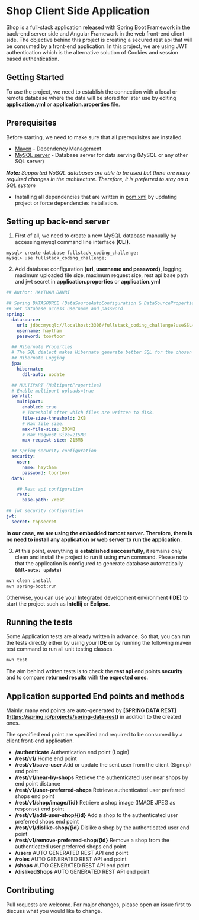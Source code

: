 # Shop Client Side Application

Shop is a full-stack application released with Spring Boot Framework in the back-end server side and Angular Framework in the web front-end client side.
The objective behind this project is creating a secured rest api that will be consumed by a front-end application.
In this project, we are using JWT authentication which is the alternative solution of Cookies and session based authentication.

## Getting Started
To use the project, we need to establish the connection with a local or remote database where the data will be stored for later use by editing **application.yml** or **application.properties** file.

## Prerequisites
Before starting, we need to make sure that all prerequisites are installed.
 - [Maven](https://maven.apache.org/) - Dependency Management
 - [MySQL server](https://dev.mysql.com/downloads/mysql/) - Database server for data serving (MySQL or any other SQL server)

***Note:*** *Supported NoSQL databases are able to be used but there are many required changes in the architecture. Therefore, it is preferred to stay on a SQL system*

 - Installing all dependencies that are written in [pom.xml](https://github.com/haythamdahri/full-stack-coding-challenge-back-end/blob/master/pom.xml) by updating project or force dependencies installation.

## Setting up back-end server

1. First of all, we need to create a new MySQL database manually by accessing mysql command line interface **(CLI)**.
```mysql
mysql> create database fullstack_coding_challenge;
mysql> use fullstack_coding_challenge;
```
2. Add database configuration **(url, username and password)**, logging,  maximum uploaded file size, maximum request size, rest api base path and jwt secret in **application.properties** or **application.yml**
```yaml
## Author: HAYTHAM DAHRI

## Spring DATASOURCE (DataSourceAutoConfiguration & DataSourceProperties)
## Set database access username and password
spring:
  datasource:
    url: jdbc:mysql://localhost:3306/fullstack_coding_challenge?useSSL=false
    username: haytham
    password: toortoor

  ## Hibernate Properties
  # The SQL dialect makes Hibernate generate better SQL for the chosen database ddl-auto = update
  ## Hibernate Logging
  jpa:
    hibernate:
      ddl-auto: update

  ## MULTIPART (MultipartProperties)
  # Enable multipart uploads=true
  servlet:
    multipart:
      enabled: true
      # Threshold after which files are written to disk.
      file-size-threshold: 2KB
      # Max file size.
      max-file-size: 200MB
      # Max Request Size=215MB
      max-request-size: 215MB

  ## Spring security configuration
  security:
    user:
      name: haytham
      password: toortoor
  data:

    ## Rest api configuration
    rest:
      base-path: /rest

## jwt security configuration
jwt:
  secret: topsecret
```
**In our case, we are using the embedded tomcat server. Therefore, there is no need to install any application or web server to run the application.**

3. At this point, everything is **established successfully**, it remains only clean and install the project to run it using **mvn** command.
Please note that the application is configured to generate database automatically **(```ddl-auto: update```)**
```bash
mvn clean install
mvn spring-boot:run
```
Otherwise, you can use your Integrated development environment **(IDE)** to start the project such as **Intellij** or **Eclipse**. 

## Running the tests
Some Application tests are already written in advance. So that, you can run the tests directly either by using your **IDE** or by running the following maven test command to run all unit testing classes.
```bash
mvn test
```
The aim behind written tests is to check the **rest api** end points **security** and to compare **returned results** with **the expected ones**. 

## Application supported End points and methods
Mainly, many end points are auto-generated by **[SPRING DATA REST] (https://spring.io/projects/spring-data-rest)** in addition to the created ones.

The specified end point are specified and required to be consumed by a client front-end application.
 - **/authenticate** Authentication end point (Login)
 - **/rest/v1/** Home end point
 - **/rest/v1/save-user** Add or update the sent user from the client (Signup) end point
 - **/rest/v1/near-by-shops** Retrieve the authenticated user near shops by end point distance
 - **/rest/v1/user-preferred-shops** Retrieve authenticated user preferred shops end point
 - **/rest/v1/shop/image/{id}** Retrieve a shop image (IMAGE JPEG as response) end point
 - **/rest/v1/add-user-shop/{id}** Add a shop to the authenticated user preferred shops end point
 - **/rest/v1/dislike-shop/{id}** Dislike a shop by the authenticated user end point
 - **/rest/v1/remove-preferred-shop/{id}** Remove a shop from the authenticated user preferred shops end point
 - **/users** AUTO GENERATED REST API end point
 - **/roles** AUTO GENERATED REST API end point
 - **/shops** AUTO GENERATED REST API end point
 - **/dislikedShops** AUTO GENERATED REST API end point

## Contributing
Pull requests are welcome. For major changes, please open an issue first to discuss what you would like to change.
